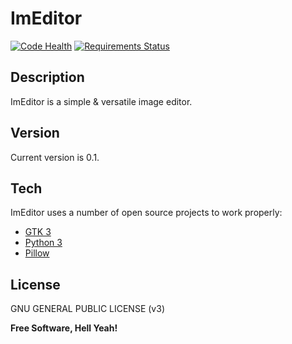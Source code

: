 # ImEditor

[![Code Health](https://landscape.io/github/ImEditor/ImEditor/master/landscape.svg?style=flat)](https://landscape.io/github/ImEditor/ImEditor/master)
[![Requirements Status](https://requires.io/github/ImEditor/ImEditor/requirements.svg?branch=master)](https://requires.io/github/ImEditor/ImEditor/requirements/?branch=master)

## Description

ImEditor is a simple & versatile image editor.

## Version

Current version is 0.1.

## Tech

ImEditor uses a number of open source projects to work properly:

- [GTK 3](https://www.gtk.org)
- [Python 3](https://www.python.org)
- [Pillow](https://python-pillow.org)

## License

GNU GENERAL PUBLIC LICENSE (v3)

**Free Software, Hell Yeah!**
